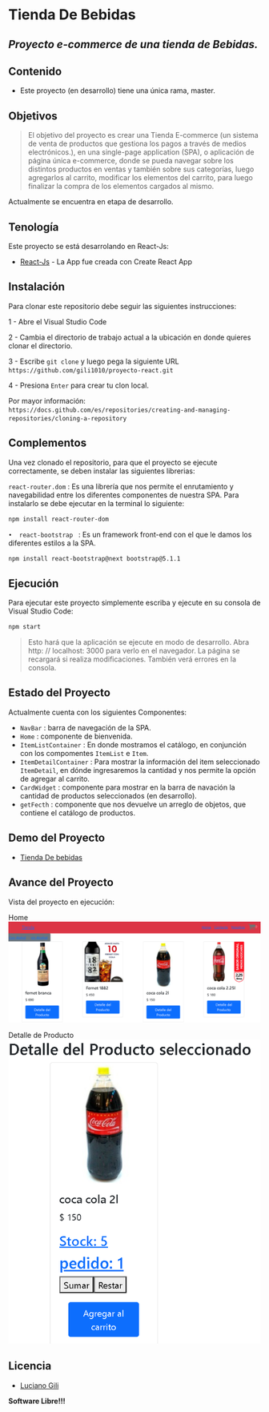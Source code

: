 
# Tienda De Bebidas 
## _Proyecto e-commerce de una tienda de Bebidas._
## Contenido
- Este proyecto (en desarrollo) tiene una única rama, master.

## Objetivos

> El objetivo del proyecto es crear una Tienda  E-commerce  (un sistema de venta de productos
>que gestiona los pagos a través de medios electrónicos.), en una single-page application (SPA), o
>aplicación de página única e-commerce, donde se pueda navegar sobre los distintos productos
>en ventas y también sobre sus categorías, luego agregarlos al carrito, modificar los elementos
>del carrito, para luego finalizar la compra de los elementos cargados al mismo.

Actualmente se encuentra en etapa de desarrollo.

## Tenología

Este proyecto se está desarrolando en React-Js:

- [React-Js](https://create-react-app.dev/) - La App fue creada con Create React App

## Instalación

Para clonar este repositorio debe seguir las siguientes instrucciones:

1 - Abre el Visual Studio Code

2 - Cambia el directorio de trabajo actual a la ubicación en donde quieres clonar el directorio.

3 - Escribe `git clone` y luego pega la siguiente URL `https://github.com/gili1010/proyecto-react.git`

4 - Presiona `Enter` para crear tu clon local.

Por mayor información: `https://docs.github.com/es/repositories/creating-and-managing-repositories/cloning-a-repository`

## Complementos

Una vez clonado el repositorio, para que el proyecto se ejecute correctamente, se deben instalar las siguientes librerias:

`react-router.dom`  : Es una librería que nos permite el enrutamiento y navegabilidad entre los diferentes componentes de nuestra SPA. Para instalarlo se debe ejecutar en la terminal lo siguiente:

```sh
npm install react-router-dom
```

`•	react-bootstrap `  : Es un framework front-end con el que le damos los diferentes estilos a la SPA.

```sh
npm install react-bootstrap@next bootstrap@5.1.1
```

## Ejecución

Para ejecutar este proyecto simplemente escriba y ejecute en su consola de Visual Studio Code:

```sh
npm start
```
>Esto hará que la aplicación se ejecute en modo de desarrollo.
>Abra http: // localhost: 3000 para verlo en el navegador.
>La página se recargará si realiza modificaciones. También verá errores en la consola.

## Estado del Proyecto

Actualmente cuenta con los siguientes Componentes: 
- `NavBar` : barra de navegación de la SPA.
- `Home` : componente de bienvenida.
- `ItemListContainer` : En donde mostramos el catálogo, en conjunción con los compomentes `ItemList` e `Item`.
- `ItemDetailContainer` : Para mostrar la información del item seleccionado `ItemDetail`, en  dónde ingresaremos la cantidad y nos permite la opción de agregar al carrito.
- `CardWidget` : componente para mostrar en la barra de navación la cantidad de productos seleccionados (en desarrollo).
- `getFecth` : componente que nos devuelve un arreglo de objetos, que contiene el catálogo de productos.

## Demo del Proyecto
- [Tienda De bebidas](https://tiendabebidas.netlify.app/)

## Avance del Proyecto

Vista del proyecto en ejecución:

Home
![home](https://github.com/gili1010/proyecto-react/blob/master/public/image/home.PNG?raw=true)

Detalle de Producto
![productos](https://github.com/gili1010/proyecto-react/blob/master/public/image/detalle.PNG?raw=true)

## Licencia

- [Luciano Gili](https://www.linkedin.com/in/luciano-gili/)

**Software Libre!!!**
